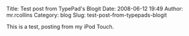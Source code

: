 Title: Test post from TypePad's Blogit
Date: 2008-06-12 19:49
Author: mr.rcollins
Category: blog
Slug: test-post-from-typepads-blogit

This is a test, posting from my iPod Touch.
